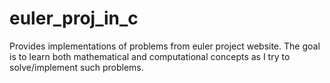 # euler_proj_in_c
Provides implementations of problems from euler project website. The goal is to learn both mathematical and computational concepts as I try to solve/implement such problems.  
